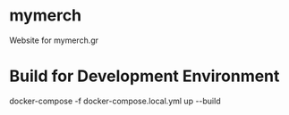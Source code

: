 # mymerch
Website for mymerch.gr

# Build for Development Environment
docker-compose -f docker-compose.local.yml up --build